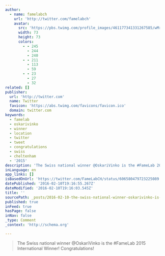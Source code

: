```yaml
---
author:
  - name: famelabch
    url: 'http://twitter.com/famelabch'
    avatar:
      src: 'https://pbs.twimg.com/profile_images/461177341331267585/wMr5q8IK_bigger.jpeg'
      width: 73
      height: 73
      colors:
        - - 245
          - 244
          - 240
        - - 211
          - 113
          - 59
        - - 23
          - 27
          - 32
related: []
publisher:
  url: 'http://twitter.com'
  name: Twitter
  favicon: 'https://abs.twimg.com/favicons/favicon.ico'
  domain: twitter.com
keywords:
  - famelab
  - oskarivinko
  - winner
  - location
  - twitter
  - tweet
  - congratulations
  - swiss
  - cheltenham
  - '2015'
description: 'The Swiss national winner @OskariVinko is the #FameLab 2015 International Winner! Congratulations!'
inLanguage: en
app_links: []
isBasedOnUrl: 'https://twitter.com/FameLabCH/status/606580479723225089'
datePublished: '2016-02-10T19:16:55.267Z'
dateModified: '2016-02-10T19:16:03.545Z'
title: ''
sourcePath: _posts/2016-02-10-the-swiss-national-winner-oskarivinko-is-the-famelab-2015.md
published: true
inFeed: true
hasPage: false
inNav: false
_type: Comment
_context: 'http://schema.org'

---
```

> The Swiss national winner &commat;OskariVinko is the &num;FameLab 2015 International Winner&excl; Congratulations&excl;